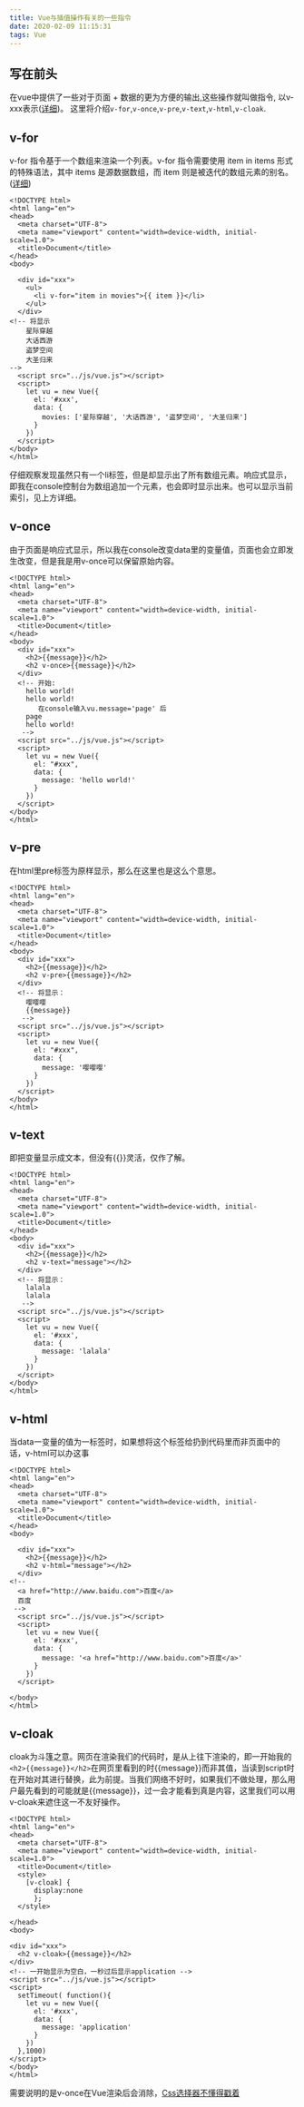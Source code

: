 ```yaml
---
title: Vue与插值操作有关的一些指令
date: 2020-02-09 11:15:31
tags: Vue
---
```

## 写在前头
在vue中提供了一些对于页面 + 数据的更为方便的输出,这些操作就叫做指令, 以v-xxx表示([详细](https://blog.csdn.net/tjx11111/article/details/103606922))。 这里将介绍`v-for`,`v-once`,`v-pre`,`v-text`,`v-html`,`v-cloak`.

## v-for
v-for 指令基于一个数组来渲染一个列表。v-for 指令需要使用 item in items 形式的特殊语法，其中 items 是源数据数组，而 item 则是被迭代的数组元素的别名。([详细](https://cn.vuejs.org/v2/guide/list.html))
```
<!DOCTYPE html>
<html lang="en">
<head>
  <meta charset="UTF-8">
  <meta name="viewport" content="width=device-width, initial-scale=1.0">
  <title>Document</title>
</head>
<body>
  
  <div id="xxx">
    <ul>
      <li v-for="item in movies">{{ item }}</li>
    </ul>
  </div>
<!-- 将显示
	星际穿越
	大话西游
	盗梦空间
	大圣归来
-->
  <script src="../js/vue.js"></script>
  <script>
    let vu = new Vue({
      el: '#xxx',
      data: {
        movies: ['星际穿越', '大话西游', '盗梦空间', '大圣归来']
      }
    })
  </script>
</body>
</html>
```
仔细观察发现虽然只有一个li标签，但是却显示出了所有数组元素。响应式显示，即我在console控制台为数组追加一个元素，也会即时显示出来。也可以显示当前索引，见上方详细。

## v-once
由于页面是响应式显示，所以我在console改变data里的变量值，页面也会立即发生改变，但是我是用v-once可以保留原始内容。
```
<!DOCTYPE html>
<html lang="en">
<head>
  <meta charset="UTF-8">
  <meta name="viewport" content="width=device-width, initial-scale=1.0">
  <title>Document</title>
</head>
<body>
  <div id="xxx">
    <h2>{{message}}</h2>
    <h2 v-once>{{message}}</h2>
  </div>
  <!-- 开始: 
    hello world!
    hello world!
       在console输入vu.message='page' 后
    page
    hello world!
   -->
  <script src="../js/vue.js"></script>
  <script>
    let vu = new Vue({
      el: "#xxx",
      data: {
        message: 'hello world!'
      }
    })
  </script>
</body>
</html>
```

## v-pre
在html里pre标签为原样显示，那么在这里也是这么个意思。
```
<!DOCTYPE html>
<html lang="en">
<head>
  <meta charset="UTF-8">
  <meta name="viewport" content="width=device-width, initial-scale=1.0">
  <title>Document</title>
</head>
<body>
  <div id="xxx">
    <h2>{{message}}</h2>
    <h2 v-pre>{{message}}</h2>
  </div>
  <!-- 将显示：
    嘤嘤嘤
    {{message}}
   -->
  <script src="../js/vue.js"></script>
  <script>
    let vu = new Vue({
      el: "#xxx",
      data: {
        message: '嘤嘤嘤'
      }
    })
  </script>
</body>
</html>
```

## v-text
即把变量显示成文本，但没有{{}}灵活，仅作了解。
```
<!DOCTYPE html>
<html lang="en">
<head>
  <meta charset="UTF-8">
  <meta name="viewport" content="width=device-width, initial-scale=1.0">
  <title>Document</title>
</head>
<body>
  <div id="xxx">
    <h2>{{message}}</h2>
    <h2 v-text="message"></h2>
  </div>
  <!-- 将显示： 
    lalala
    lalala
   -->
  <script src="../js/vue.js"></script>
  <script>
    let vu = new Vue({
      el: '#xxx',
      data: {
        message: 'lalala'
      }
    })
  </script>
</body>
</html>
```

## v-html
当data一变量的值为一标签时，如果想将这个标签给扔到代码里而非页面中的话，v-html可以办这事
```
<!DOCTYPE html>
<html lang="en">
<head>
  <meta charset="UTF-8">
  <meta name="viewport" content="width=device-width, initial-scale=1.0">
  <title>Document</title>
</head>
<body>

  <div id="xxx">
    <h2>{{message}}</h2>
    <h2 v-html="message"></h2>
  </div>
<!-- 
  <a href="http://www.baidu.com">百度</a>
  百度
 -->
  <script src="../js/vue.js"></script>
  <script>
    let vu = new Vue({
      el: '#xxx',
      data: {
        message: '<a href="http://www.baidu.com">百度</a>'
      }
    })
  </script>

</body>
</html>
```

## v-cloak
cloak为斗篷之意。网页在渲染我们的代码时，是从上往下渲染的，即一开始我的`<h2>{{message}}</h2>`在网页里看到的时{{message}}而非其值，当读到script时在开始对其进行替换，此为前提。当我们网络不好时，如果我们不做处理，那么用户最先看到的可能就是{{message}}，过一会才能看到真是内容，这里我们可以用v-cloak来遮住这一不友好操作。
```
<!DOCTYPE html>
<html lang="en">
<head>
  <meta charset="UTF-8">
  <meta name="viewport" content="width=device-width, initial-scale=1.0">
  <title>Document</title>
  <style>
    [v-cloak] {
      display:none
      };
  </style>

</head>
<body>
  
<div id="xxx">
  <h2 v-cloak>{{message}}</h2>
</div>
<!-- 一开始显示为空白，一秒过后显示application -->
<script src="../js/vue.js"></script>
<script>
  setTimeout( function(){ 
    let vu = new Vue({
      el: '#xxx',
      data: { 
        message: 'application'
      }
    })
  },1000)
</script>
</body>
</html>
```
需要说明的是v-once在Vue渲染后会消除，[Css选择器不懂得戳着](https://www.runoob.com/cssref/css-selectors.html)

